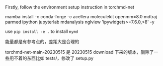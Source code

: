 Firstly, follow the environment setup instruction in torchmd-net

mamba install -c conda-forge -c acellera moleculekit openmm=8.0 mdtraj parmed ipython jupyterlab mdanalysis nglview 'ipywidgets>=7.6.0,<8' -y

use `pip install -e .` to install `mymd`

能量都是有参考点的，差距大是合理的

torchmd-net-main-20230515 是 20230515 download 下来的版本，删除了一些用不着的东西比如 tests/，修改了 setup.py